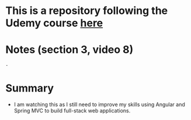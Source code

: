 # This is a repository following the Udemy course [here](https://www.udemy.com/build-an-angular-and-spring-mvc-web-application)

# Notes (section 3, video 8)
    - 
    
# Summary
- I am watching this as I still need to improve my skills using Angular and Spring MVC to build full-stack web applications.
